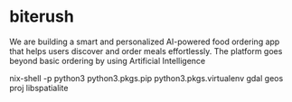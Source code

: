 # biterush
We are building a smart and personalized AI-powered food ordering app that helps users discover and order meals effortlessly. The platform goes beyond basic ordering by using Artificial Intelligence

nix-shell -p python3 python3.pkgs.pip python3.pkgs.virtualenv gdal geos proj libspatialite